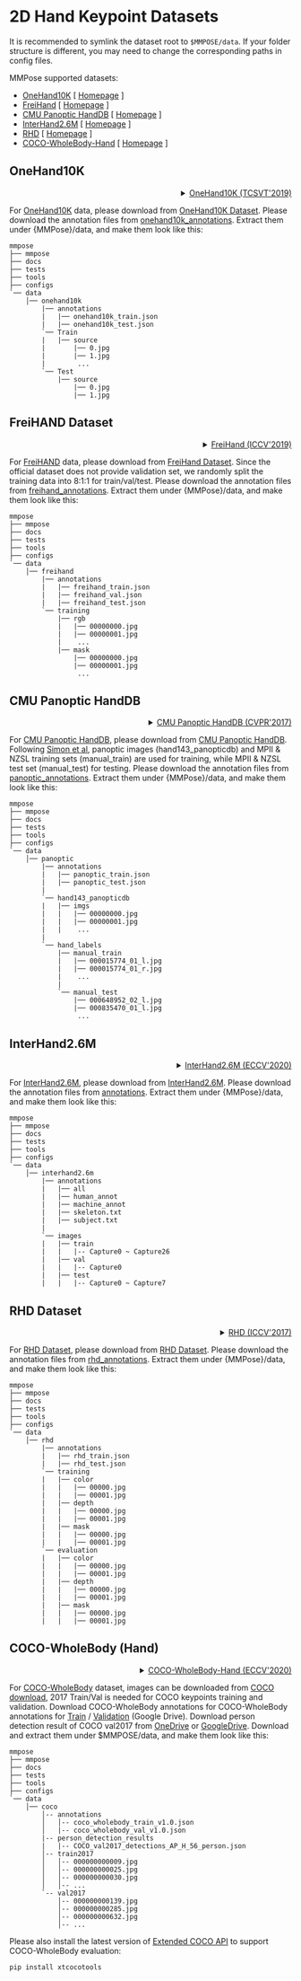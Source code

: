 # 2D Hand Keypoint Datasets

It is recommended to symlink the dataset root to `$MMPOSE/data`.
If your folder structure is different, you may need to change the corresponding paths in config files.

MMPose supported datasets:

- [OneHand10K](#onehand10k) \[ [Homepage](https://www.yangangwang.com/papers/WANG-MCC-2018-10.html) \]
- [FreiHand](#freihand-dataset) \[ [Homepage](https://lmb.informatik.uni-freiburg.de/projects/freihand/) \]
- [CMU Panoptic HandDB](#cmu-panoptic-handdb) \[ [Homepage](http://domedb.perception.cs.cmu.edu/handdb.html) \]
- [InterHand2.6M](#interhand26m) \[ [Homepage](https://mks0601.github.io/InterHand2.6M/) \]
- [RHD](#rhd-dataset) \[ [Homepage](https://lmb.informatik.uni-freiburg.de/resources/datasets/RenderedHandposeDataset.en.html) \]
- [COCO-WholeBody-Hand](#coco-wholebody-hand) \[ [Homepage](https://github.com/jin-s13/COCO-WholeBody/) \]

## OneHand10K

<!-- [DATASET] -->

<details>
<summary align="right"><a href="https://ieeexplore.ieee.org/abstract/document/8529221/">OneHand10K (TCSVT'2019)</a></summary>

```bibtex
@article{wang2018mask,
  title={Mask-pose cascaded cnn for 2d hand pose estimation from single color image},
  author={Wang, Yangang and Peng, Cong and Liu, Yebin},
  journal={IEEE Transactions on Circuits and Systems for Video Technology},
  volume={29},
  number={11},
  pages={3258--3268},
  year={2018},
  publisher={IEEE}
}
```

</details>

For [OneHand10K](https://www.yangangwang.com/papers/WANG-MCC-2018-10.html) data, please download from [OneHand10K Dataset](https://www.yangangwang.com/papers/WANG-MCC-2018-10.html).
Please download the annotation files from [onehand10k_annotations](https://download.openmmlab.com/mmpose/datasets/onehand10k_annotations.tar).
Extract them under {MMPose}/data, and make them look like this:

```text
mmpose
├── mmpose
├── docs
├── tests
├── tools
├── configs
`── data
    │── onehand10k
        |── annotations
        |   |── onehand10k_train.json
        |   |── onehand10k_test.json
        `── Train
        |   |── source
        |       |── 0.jpg
        |       |── 1.jpg
        |        ...
        `── Test
            |── source
                |── 0.jpg
                |── 1.jpg

```

## FreiHAND Dataset

<!-- [DATASET] -->

<details>
<summary align="right"><a href="http://openaccess.thecvf.com/content_ICCV_2019/html/Zimmermann_FreiHAND_A_Dataset_for_Markerless_Capture_of_Hand_Pose_and_ICCV_2019_paper.html">FreiHand (ICCV'2019)</a></summary>

```bibtex
@inproceedings{zimmermann2019freihand,
  title={Freihand: A dataset for markerless capture of hand pose and shape from single rgb images},
  author={Zimmermann, Christian and Ceylan, Duygu and Yang, Jimei and Russell, Bryan and Argus, Max and Brox, Thomas},
  booktitle={Proceedings of the IEEE International Conference on Computer Vision},
  pages={813--822},
  year={2019}
}
```

</details>

For [FreiHAND](https://lmb.informatik.uni-freiburg.de/projects/freihand/) data, please download from [FreiHand Dataset](https://lmb.informatik.uni-freiburg.de/resources/datasets/FreihandDataset.en.html).
Since the official dataset does not provide validation set, we randomly split the training data into 8:1:1 for train/val/test.
Please download the annotation files from [freihand_annotations](https://download.openmmlab.com/mmpose/datasets/frei_annotations.zip).
Extract them under {MMPose}/data, and make them look like this:

```text
mmpose
├── mmpose
├── docs
├── tests
├── tools
├── configs
`── data
    │── freihand
        |── annotations
        |   |── freihand_train.json
        |   |── freihand_val.json
        |   |── freihand_test.json
        `── training
            |── rgb
            |   |── 00000000.jpg
            |   |── 00000001.jpg
            |    ...
            |── mask
                |── 00000000.jpg
                |── 00000001.jpg
                 ...
```

## CMU Panoptic HandDB

<!-- [DATASET] -->

<details>
<summary align="right"><a href="http://openaccess.thecvf.com/content_cvpr_2017/html/Simon_Hand_Keypoint_Detection_CVPR_2017_paper.html">CMU Panoptic HandDB (CVPR'2017)</a></summary>

```bibtex
@inproceedings{simon2017hand,
  title={Hand keypoint detection in single images using multiview bootstrapping},
  author={Simon, Tomas and Joo, Hanbyul and Matthews, Iain and Sheikh, Yaser},
  booktitle={Proceedings of the IEEE conference on Computer Vision and Pattern Recognition},
  pages={1145--1153},
  year={2017}
}
```

</details>

For [CMU Panoptic HandDB](http://domedb.perception.cs.cmu.edu/handdb.html), please download from [CMU Panoptic HandDB](http://domedb.perception.cs.cmu.edu/handdb.html).
Following [Simon et al](https://arxiv.org/abs/1704.07809), panoptic images (hand143_panopticdb) and MPII & NZSL training sets (manual_train) are used for training, while MPII & NZSL test set (manual_test) for testing.
Please download the annotation files from [panoptic_annotations](https://download.openmmlab.com/mmpose/datasets/panoptic_annotations.tar).
Extract them under {MMPose}/data, and make them look like this:

```text
mmpose
├── mmpose
├── docs
├── tests
├── tools
├── configs
`── data
    │── panoptic
        |── annotations
        |   |── panoptic_train.json
        |   |── panoptic_test.json
        |
        `── hand143_panopticdb
        |   |── imgs
        |   |   |── 00000000.jpg
        |   |   |── 00000001.jpg
        |   |    ...
        |
        `── hand_labels
            |── manual_train
            |   |── 000015774_01_l.jpg
            |   |── 000015774_01_r.jpg
            |    ...
            |
            `── manual_test
                |── 000648952_02_l.jpg
                |── 000835470_01_l.jpg
                 ...
```

## InterHand2.6M

<!-- [DATASET] -->

<details>
<summary align="right"><a href="https://link.springer.com/content/pdf/10.1007/978-3-030-58565-5_33.pdf">InterHand2.6M (ECCV'2020)</a></summary>

```bibtex
@InProceedings{Moon_2020_ECCV_InterHand2.6M,
author = {Moon, Gyeongsik and Yu, Shoou-I and Wen, He and Shiratori, Takaaki and Lee, Kyoung Mu},
title = {InterHand2.6M: A Dataset and Baseline for 3D Interacting Hand Pose Estimation from a Single RGB Image},
booktitle = {European Conference on Computer Vision (ECCV)},
year = {2020}
}
```

</details>

For [InterHand2.6M](https://mks0601.github.io/InterHand2.6M/), please download from [InterHand2.6M](https://mks0601.github.io/InterHand2.6M/).
Please download the annotation files from [annotations](https://download.openmmlab.com/mmpose/datasets/interhand2.6m_annotations.zip).
Extract them under {MMPose}/data, and make them look like this:

```text
mmpose
├── mmpose
├── docs
├── tests
├── tools
├── configs
`── data
    │── interhand2.6m
        |── annotations
        |   |── all
        |   |── human_annot
        |   |── machine_annot
        |   |── skeleton.txt
        |   |── subject.txt
        |
        `── images
        |   |── train
        |   |   |-- Capture0 ~ Capture26
        |   |── val
        |   |   |-- Capture0
        |   |── test
        |   |   |-- Capture0 ~ Capture7
```

## RHD Dataset

<!-- [DATASET] -->

<details>
<summary align="right"><a href="https://lmb.informatik.uni-freiburg.de/projects/hand3d/">RHD (ICCV'2017)</a></summary>

```bibtex
@TechReport{zb2017hand,
  author={Christian Zimmermann and Thomas Brox},
  title={Learning to Estimate 3D Hand Pose from Single RGB Images},
  institution={arXiv:1705.01389},
  year={2017},
  note="https://arxiv.org/abs/1705.01389",
  url="https://lmb.informatik.uni-freiburg.de/projects/hand3d/"
}
```

</details>

For [RHD Dataset](https://lmb.informatik.uni-freiburg.de/resources/datasets/RenderedHandposeDataset.en.html), please download from [RHD Dataset](https://lmb.informatik.uni-freiburg.de/resources/datasets/RenderedHandposeDataset.en.html).
Please download the annotation files from [rhd_annotations](https://download.openmmlab.com/mmpose/datasets/rhd_annotations.zip).
Extract them under {MMPose}/data, and make them look like this:

```text
mmpose
├── mmpose
├── docs
├── tests
├── tools
├── configs
`── data
    │── rhd
        |── annotations
        |   |── rhd_train.json
        |   |── rhd_test.json
        `── training
        |   |── color
        |   |   |── 00000.jpg
        |   |   |── 00001.jpg
        |   |── depth
        |   |   |── 00000.jpg
        |   |   |── 00001.jpg
        |   |── mask
        |   |   |── 00000.jpg
        |   |   |── 00001.jpg
        `── evaluation
        |   |── color
        |   |   |── 00000.jpg
        |   |   |── 00001.jpg
        |   |── depth
        |   |   |── 00000.jpg
        |   |   |── 00001.jpg
        |   |── mask
        |   |   |── 00000.jpg
        |   |   |── 00001.jpg
```

## COCO-WholeBody (Hand)

<!-- [DATASET] -->

<details>
<summary align="right"><a href="https://link.springer.com/chapter/10.1007/978-3-030-58545-7_12">COCO-WholeBody-Hand (ECCV'2020)</a></summary>

```bibtex
@inproceedings{jin2020whole,
  title={Whole-Body Human Pose Estimation in the Wild},
  author={Jin, Sheng and Xu, Lumin and Xu, Jin and Wang, Can and Liu, Wentao and Qian, Chen and Ouyang, Wanli and Luo, Ping},
  booktitle={Proceedings of the European Conference on Computer Vision (ECCV)},
  year={2020}
}
```

</details>

For [COCO-WholeBody](https://github.com/jin-s13/COCO-WholeBody/) dataset, images can be downloaded from [COCO download](http://cocodataset.org/#download), 2017 Train/Val is needed for COCO keypoints training and validation.
Download COCO-WholeBody annotations for COCO-WholeBody annotations for [Train](https://drive.google.com/file/d/1thErEToRbmM9uLNi1JXXfOsaS5VK2FXf/view?usp=sharing) / [Validation](https://drive.google.com/file/d/1N6VgwKnj8DeyGXCvp1eYgNbRmw6jdfrb/view?usp=sharing) (Google Drive).
Download person detection result of COCO val2017 from [OneDrive](https://1drv.ms/f/s!AhIXJn_J-blWzzDXoz5BeFl8sWM-) or [GoogleDrive](https://drive.google.com/drive/folders/1fRUDNUDxe9fjqcRZ2bnF_TKMlO0nB_dk?usp=sharing).
Download and extract them under $MMPOSE/data, and make them look like this:

```text
mmpose
├── mmpose
├── docs
├── tests
├── tools
├── configs
`── data
    │── coco
        │-- annotations
        │   │-- coco_wholebody_train_v1.0.json
        │   |-- coco_wholebody_val_v1.0.json
        |-- person_detection_results
        |   |-- COCO_val2017_detections_AP_H_56_person.json
        │-- train2017
        │   │-- 000000000009.jpg
        │   │-- 000000000025.jpg
        │   │-- 000000000030.jpg
        │   │-- ...
        `-- val2017
            │-- 000000000139.jpg
            │-- 000000000285.jpg
            │-- 000000000632.jpg
            │-- ...
```

Please also install the latest version of [Extended COCO API](https://github.com/jin-s13/xtcocoapi) to support COCO-WholeBody evaluation:

`pip install xtcocotools`
